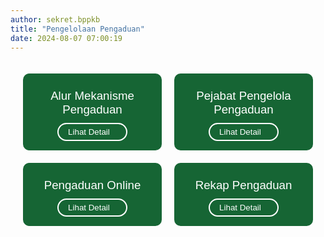 ```yaml
---
author: sekret.bppkb
title: "Pengelolaan Pengaduan"
date: 2024-08-07 07:00:19
---
```

<!-- Desktop View -->
<div class="desktop-view" style="display: grid; grid-template-columns: repeat(2, 1fr); gap: 20px; padding: 20px;">

<div style="background-color: #166534; padding: 15px; border-radius: 10px; text-align: center;">
<div><i class="fas fa-sitemap" style="font-size: 32px; color: white;"></i></div>
<div style="margin-top: 10px;"><span style="font-family: 'Poppins', sans-serif; font-size: 14pt; color: white;">Alur Mekanisme Pengaduan</span></div>
<button onclick="window.location.href='d/master-pengelolaan-pengaduan/alur-mekanisme-pengaduan'" style="display: block; margin: 10px auto 0; padding: 5px 15px; border-radius: 15px; background: transparent; color: white; border: 2px solid white;">Lihat Detail &nbsp;&nbsp;<i class="fas fa-arrow-right"></i></button>
</div>

<div style="background-color: #166534; padding: 15px; border-radius: 10px; text-align: center;">
<div><i class="fas fa-user-tie" style="font-size: 32px; color: white;"></i></div>
<div style="margin-top: 10px;"><span style="font-family: 'Poppins', sans-serif; font-size: 14pt; color: white;">Pejabat Pengelola Pengaduan</span></div>
<button onclick="window.location.href='d/master-pengelolaan-pengaduan/pejabat-pengelola-pengaduan'" style="display: block; margin: 10px auto 0; padding: 5px 15px; border-radius: 15px; background: transparent; color: white; border: 2px solid white;">Lihat Detail &nbsp;&nbsp;<i class="fas fa-arrow-right"></i></button>
</div>

<div style="background-color: #166534; padding: 15px; border-radius: 10px; text-align: center;">
<div><i class="fas fa-file-alt" style="font-size: 32px; color: white;"></i></div>
<div style="margin-top: 10px;"><span style="font-family: 'Poppins', sans-serif; font-size: 14pt; color: white;">Pengaduan Online</span></div>
<button onclick="window.location.href='https://docs.google.com/forms/d/1fa-wNkLbkmdtC-VUa23765_Ra68I8OZZe-i0B2sKkm0/'" style="display: block; margin: 10px auto 0; padding: 5px 15px; border-radius: 15px; background: transparent; color: white; border: 2px solid white;">Lihat Detail &nbsp;&nbsp;<i class="fas fa-arrow-right"></i></button>
</div>

<div style="background-color: #166534; padding: 15px; border-radius: 10px; text-align: center;">
<div><i class="fas fa-chart-bar" style="font-size: 32px; color: white;"></i></div>
<div style="margin-top: 10px;"><span style="font-family: 'Poppins', sans-serif; font-size: 14pt; color: white;">Rekap Pengaduan</span></div>
<button onclick="window.location.href='d/master-pengelolaan-pengaduan/rekapitulasi-pengaduan'" style="display: block; margin: 10px auto 0; padding: 5px 15px; border-radius: 15px; background: transparent; color: white; border: 2px solid white;">Lihat Detail &nbsp;&nbsp;<i class="fas fa-arrow-right"></i></button>
</div>

</div>

<!-- Mobile View -->
<div class="mobile-view" style="display: none; flex-direction: column; gap: 20px; padding: 20px;">

<div style="background-color: #166534; padding: 15px; border-radius: 10px; text-align: center;">
<div><i class="fas fa-sitemap" style="font-size: 32px; color: white;"></i></div>
<div style="margin-top: 10px;"><span style="font-family: 'Poppins', sans-serif; font-size: 14pt; color: white;">Alur Mekanisme Pengaduan</span></div>
<button onclick="window.location.href='d/master-pengelolaan-pengaduan/alur-mekanisme-pengaduan'" style="display: block; margin: 10px auto 0; padding: 5px 15px; border-radius: 15px; background: transparent; color: white; border: 2px solid white;">Lihat Detail &nbsp;&nbsp;<i class="fas fa-arrow-right"></i></button>
</div>

<div style="background-color: #166534; padding: 15px; border-radius: 10px; text-align: center;">
<div><i class="fas fa-user-tie" style="font-size: 32px; color: white;"></i></div>
<div style="margin-top: 10px;"><span style="font-family: 'Poppins', sans-serif; font-size: 14pt; color: white;">Pejabat Pengelola Pengaduan</span></div>
<button onclick="window.location.href='d/master-pengelolaan-pengaduan/pejabat-pengelola-pengaduan'" style="display: block; margin: 10px auto 0; padding: 5px 15px; border-radius: 15px; background: transparent; color: white; border: 2px solid white;">Lihat Detail &nbsp;&nbsp;<i class="fas fa-arrow-right"></i></button>
</div>

<div style="background-color: #166534; padding: 15px; border-radius: 10px; text-align: center;">
<div><i class="fas fa-file-alt" style="font-size: 32px; color: white;"></i></div>
<div style="margin-top: 10px;"><span style="font-family: 'Poppins', sans-serif; font-size: 14pt; color: white;">Pengaduan Online</span></div>
<button onclick="window.location.href='https://docs.google.com/forms/d/1fa-wNkLbkmdtC-VUa23765_Ra68I8OZZe-i0B2sKkm0/'" style="display: block; margin: 10px auto 0; padding: 5px 15px; border-radius: 15px; background: transparent; color: white; border: 2px solid white;">Lihat Detail &nbsp;&nbsp;<i class="fas fa-arrow-right"></i></button>
</div>

<div style="background-color: #166534; padding: 15px; border-radius: 10px; text-align: center;">
<div><i class="fas fa-chart-bar" style="font-size: 32px; color: white;"></i></div>
<div style="margin-top: 10px;"><span style="font-family: 'Poppins', sans-serif; font-size: 14pt; color: white;">Rekap Pengaduan</span></div>
<button onclick="window.location.href='d/master-pengelolaan-pengaduan/rekapitulasi-pengaduan'" style="display: block; margin: 10px auto 0; padding: 5px 15px; border-radius: 15px; background: transparent; color: white; border: 2px solid white;">Lihat Detail &nbsp;&nbsp;<i class="fas fa-arrow-right"></i></button>
</div>

</div>

<style>
@media screen and (min-width: 768px) {
    .desktop-view { display: grid !important; }
    .mobile-view { display: none !important; }
}

@media screen and (max-width: 767px) {
    .desktop-view { display: none !important; }
    .mobile-view { display: flex !important; }
}
</style>